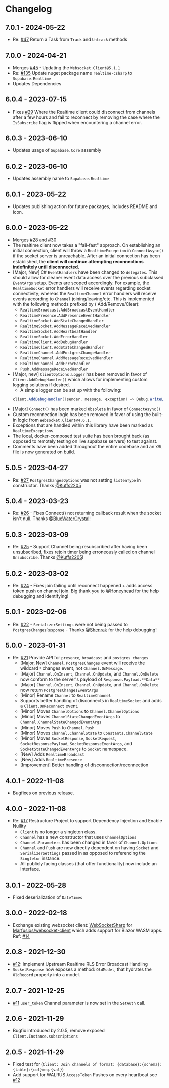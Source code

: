 ﻿# Changelog

## 7.0.1 - 2024-05-22

- Re: [#47](https://github.com/supabase-community/realtime-csharp/issues/47) Return a Task from `Track` and `Untrack`
  methods

## 7.0.0 - 2024-04-21

- Merges [#45](https://github.com/supabase-community/realtime-csharp/pull/45) - Updating the `Websocket.Client@5.1.1`
- Re: [#135](https://github.com/supabase-community/supabase-csharp/issues/135) Update nuget package
  name `realtime-csharp` to `Supabase.Realtime`
- Updates Dependencies

## 6.0.4 - 2023-07-15

- Fixes [#29](https://github.com/supabase-community/realtime-csharp/issues/29) Where the Realtime client could
  disconnect from channels after a few hours and fail to reconnect by removing the case where the `IsSubscribe` flag is
  flipped when encountering a channel error.

## 6.0.3 - 2023-06-10

- Updates usage of `Supabase.Core` assembly

## 6.0.2 - 2023-06-10

- Updates assembly name to `Supabase.Realtime`

## 6.0.1 - 2023-05-22

- Updates publishing action for future packages, includes README and icon.

## 6.0.0 - 2023-05-22

- Merges [#28](https://github.com/supabase-community/realtime-csharp/pull/28)
  and [#30](https://github.com/supabase-community/realtime-csharp/pull/30)
- The realtime client now takes a "fail-fast" approach. On establishing an initial connection, client will throw
  a `RealtimeException` in `ConnectAsync()` if the socket server is unreachable. After an initial connection has been
  established, the **client will continue attempting reconnections indefinitely until disconnected.**
- [Major, New] C# `EventHandlers` have been changed to `delegates`. This should allow for cleaner event data access over
  the previous subclassed `EventArgs` setup. Events are scoped accordingly. For example, the `RealtimeSocket` error
  handlers will receive events regarding socket connectivity; whereas the `RealtimeChannel` error handlers will receive
  events according to `Channel` joining/leaving/etc. This is implemented with the following methods prefixed by (
  Add/Remove/Clear):
    - `RealtimeBroadcast.AddBroadcastEventHandler`
    - `RealtimePresence.AddPresenceEventHandler`
    - `RealtimeSocket.AddStateChangedHandler`
    - `RealtimeSocket.AddMessageReceivedHandler`
    - `RealtimeSocket.AddHeartbeatHandler`
    - `RealtimeSocket.AddErrorHandler`
    - `RealtimeClient.AddDebugHandler`
    - `RealtimeClient.AddStateChangedHandler`
    - `RealtimeChannel.AddPostgresChangeHandler`
    - `RealtimeChannel.AddMessageReceivedHandler`
    - `RealtimeChannel.AddErrorHandler`
    - `Push.AddMessageReceivedHandler`
- [Major, new] `ClientOptions.Logger` has been removed in favor of `Client.AddDebugHandler()` which allows for
  implementing custom logging solutions if desired.
    - A simple logger can be set up with the following:
  ```c#
  client.AddDebugHandler((sender, message, exception) => Debug.WriteLine(message));
  ```
- [Major] `Connect()` has been marked `Obsolete` in favor of `ConnectAsync()`
- Custom reconnection logic has been removed in favor of using the built-in logic from `Websocket.Client@4.6.1`.
- Exceptions that are handled within this library have been marked as `RealtimeException`s.
- The local, docker-composed test suite has been brought back (as opposed to remotely testing on live supabase servers)
  to test against.
- Comments have been added throughout the entire codebase and an `XML` file is now generated on build.

## 5.0.5 - 2023-04-27

- Re: [#27](https://github.com/supabase-community/realtime-csharp/issues/27) `PostgresChangesOptions` was not
  setting `listenType` in constructor. Thanks [@Kuffs2205](https://github.com/Kuffs2205)

## 5.0.4 - 2023-03-23

- Re: [#26](https://github.com/supabase-community/realtime-csharp/pull/26) - Fixes Connect() not returning callback
  result when the socket isn't null. Thanks [@BlueWaterCrystal](https://github.com/BlueWaterCrystal)!

## 5.0.3 - 2023-03-09

- Re: [#25](https://github.com/supabase-community/realtime-csharp/issues/25) - Support Channel being resubscribed after
  having been unsubscribed, fixes rejoin timer being erroneously called on channel `Unsubscribe`.
  Thanks [@Kuffs2205](https://github.com/Kuffs2205)!

## 5.0.2 - 2023-03-02

- Re: [#24](https://github.com/supabase-community/realtime-csharp/issues/24) - Fixes join failing until reconnect
  happened + adds access token push on channel join. Big thank you to [@Honeyhead](https://github.com/honeyhead) for the
  help debugging and identifying!

## 5.0.1 - 2023-02-06

- Re: [#22](https://github.com/supabase-community/realtime-csharp/issues/22) - `SerializerSettings` were not being
  passed to `PostgresChangesResponse` - Thanks [@Shenrak](https://github.com/Shenrak) for the help debugging!

## 5.0.0 - 2023-01-31

- Re: [#21](https://github.com/supabase-community/realtime-csharp/pull/21) Provide API for `presence`, `broadcast`
  and `postgres_changes`
    - [Major, New] `Channel.PostgresChanges` event will receive the wildcard `*` changes event, not `Channel.OnMessage`.
    - [Major] `Channel.OnInsert`, `Channel.OnUpdate`, and `Channel.OnDelete` now conform to the server's payload
      of `Response.Payload.**Data**`
    - [Major] `Channel.OnInsert`, `Channel.OnUpdate`, and `Channel.OnDelete` now return `PostgresChangesEventArgs`
    - [Minor] Rename `Channel` to `RealtimeChannel`
    - Supports better handling of disconnects in `RealtimeSocket` and adds a `Client.OnReconnect` event.
    - [Minor] Moves `ChannelOptions` to `Channel.ChannelOptions`
    - [Minor] Moves `ChannelStateChangedEventArgs` to `Channel.ChannelStateChangedEventArgs`
    - [Minor] Moves `Push` to `Channel.Push`
    - [Minor] Moves `Channel.ChannelState` to `Constants.ChannelState`
    - [Minor] Moves `SocketResponse`, `SocketRequest`, `SocketResponsePayload`, `SocketResponseEventArgs`,
      and `SocketStateChangedEventArgs` to `Socket` namespace.
    - [New] Adds `RealtimeBroadcast`
    - [New] Adds `RealtimePresence`
    - [Improvement] Better handling of disconnection/reconnection

## 4.0.1 - 2022-11-08

- Bugfixes on previous release.

## 4.0.0 - 2022-11-08

- Re: [#17](https://github.com/supabase-community/realtime-csharp/pull/17) Restructure Project to support Dependency
  Injection and Enable Nullity
    - `Client` is no longer a singleton class.
    - `Channel` has a new constructor that uses `ChannelOptions`
    - `Channel.Parameters` has been changed in favor of `Channel.Options`
    - `Channel` and `Push` are now directly dependent on having `Socket` and `SerializerSettings` passed in as opposed
      to referencing the `Singleton` instance.
    - All publicly facing classes (that offer functionality) now include an Interface.

## 3.0.1 - 2022-05-28

- Fixed deserialization of `DateTimes`

## 3.0.0 - 2022-02-18

- Exchange existing websocket client: [WebSocketSharp](https://github.com/sta/websocket-sharp)
  for [Marfusios/websocket-client](https://github.com/Marfusios/websocket-client) which adds support for Blazor WASM
  apps.
  Ref: [#14](https://github.com/supabase-community/realtime-csharp/pull/14)

## 2.0.8 - 2021-12-30

- [#12](https://github.com/supabase-community/realtime-csharp/issues/12): Implement Upstream Realtime RLS Error
  Broadcast Handling
- `SocketResponse` now exposes a method: `OldModel`, that hydrates the `OldRecord` property into a model.

## 2.0.7 - 2021-12-25

- [#11](https://github.com/supabase-community/realtime-csharp/issues/11) `user_token` Channel parameter is now set in
  the `SetAuth` call.

## 2.0.6 - 2021-11-29

- Bugfix introduced by 2.0.5, remove exposed `Client.Instance.subscriptions`

## 2.0.5 - 2021-11-29

- Fixed test for (`Client: Join channels of format: {database}:{schema}:{table}:{col}=eq.{val}`)
- Add support for WALRUS `AccessToken` Pushes on every heartbeat
  see [#12](https://github.com/supabase-community/supabase-csharp/issues/12)
